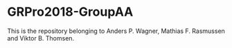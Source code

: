 # GRPro2018-GroupAA

This is the repository belonging to Anders P. Wagner, Mathias F. Rasmussen and Viktor B. Thomsen.